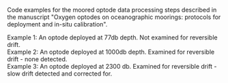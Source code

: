 Code examples for the moored optode data processing steps described in the manuscript "Oxygen optodes on oceanographic moorings: protocols for deployment and in-situ calibration".

Example 1: An optode deployed at 77db depth. Not examined for reversible drift.  <br />
Example 2: An optode deployed at 1000db depth. Examined for reversible drift - none detected.  <br />
Example 3: An optode deployed at 2300 db. Examined for reversible drift - slow drift detected and corrected for.  <br />

